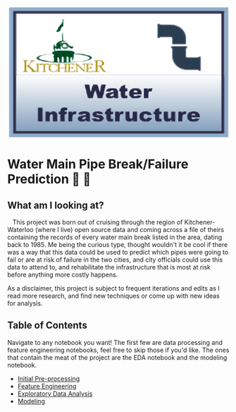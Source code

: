 <img src="./data/high-res-KW-water-infrastructure.png" width="800" height="300" class="center">


# Water Main Pipe Break/Failure Prediction 🚱 🚧

## What am I looking at?

   This project was born out of cruising through the region of Kitchener-Waterloo (where I live) open source data and coming across a file of theirs containing the records of every water main break listed in the area, dating back to 1985. Me being the curious type, thought wouldn't it be cool if there was a way that this data could be used to predict which pipes were going to fail or are at risk of failure in the two cities, and city officials could use this data to attend to, and rehabilitate the infrastructure that is most at risk before anything more costly happens.
   
As a disclaimer, this project is subject to frequent iterations and edits as I read more research, and find new techniques or come up with new ideas for analysis.

## Table of Contents

Navigate to any notebook you want! The first few are data processing and feature engineering notebooks, feel free to skip those if you'd like. The ones that contain the meat of the project are the EDA notebook and the modeling notebook.

- [Initial Pre-processing](https://nbviewer.org/github/js3lliott/water-main-break-prediction-KW/blob/main/nbs/initial_preprocessing.ipynb)
- [Feature Engineering](https://nbviewer.org/github/js3lliott/water-main-break-prediction-KW/blob/main/nbs/feature_eng_preprocessing.ipynb)
- [Exploratory Data Analysis](https://nbviewer.org/github/js3lliott/water-main-break-prediction-KW/blob/main/nbs/water_main_heatmap.ipynb)
- [Modeling]()